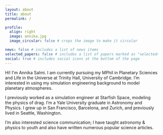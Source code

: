 ```yaml
---
layout: about
title: about
permalink: /

profile:
  align: right
  image: annika.jpg
  image_circular: false # crops the image to make it circular

news: false # includes a list of news items
selected_papers: false # includes a list of papers marked as "selected={true}"
social: true # includes social icons at the bottom of the page
---
```

Hi! I'm Annika Salmi. I am currently pursuing my MPhil in Planetary Sciences and Life in the Universe at Trinity Hall, University of Cambridge. I’m interested in using my simulation engineering background to model planetary atmospheres.

I previously worked as a simulation engineer at Starfish Space, modeling the physics of drag. I’m a Yale University graduate in Astronomy and Physics. I grew up in San Francisco, Barcelona, and Zurich, and previously lived in Seattle, Washington.

I’m also interested science communication; I have taught astronomy & physics to youth and also have written numerous popular science articles.
